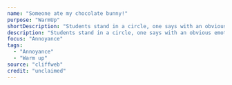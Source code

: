 ```yaml
---
name: "Someone ate my chocolate bunny!"
purpose: "WarmUp"
shortDescription: "Students stand in a circle, one says with an obvious emotion \"Someone ate my chocolate bunny!\" the whole groups responds, mimicking the emotion \"I don't think that's very funny!\". And it goes around the circle. The idea is everyone tries to come up with a fresh emotion or attitude."
description: "Students stand in a circle, one says with an obvious emotion \"Someone ate my chocolate bunny!\" the whole groups responds, mimicking the emotion \"I don't think that's very funny!\". And it goes around the circle. The idea is everyone tries to come up with a fresh emotion or attitude."
focus: "Annoyance"
tags:
  - "Annoyance"
  - "Warm up"
source: "cliffweb"
credit: "unclaimed"
---
```

